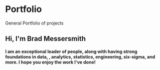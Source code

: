 # Portfolio
General Portfolio of projects

## Hi, I'm Brad Messersmith
#### I am an exceptional leader of people, along with having strong foundations in data, , analytics, statistics, engineering, six-sigma, and more. I hope you enjoy the work I've done!
